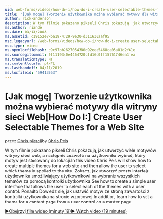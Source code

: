 ```yaml
---
uid: web-forms/videos/how-do-i/how-do-i-create-user-selectable-themes-for-a-web-site
title: '[Jak mogę] Tworzenie użytkownika można wybierać motywy dla witryny sieci Web | Dokumentacja firmy Microsoft'
author: rick-anderson
description: W tym filmie pokazano pikseli Chris pokazują, jak utworzyć wiele motywów witryny sieci web, a następnie zezwolić na użytkownika wybrać, który motyw jest stosowany do lokacji. Zobacz jak...
ms.author: riande
ms.date: 03/13/2008
ms.assetid: d19152e7-ba19-4729-9e30-d311630aaf95
msc.legacyurl: /web-forms/videos/how-do-i/how-do-i-create-user-selectable-themes-for-a-web-site
msc.type: video
ms.openlocfilehash: c9c97bb2627054380d92eee5468ca03a81d2f61e
ms.sourcegitcommit: 0f1119340e4464720cfd16d0ff15764746ea1fea
ms.translationtype: MT
ms.contentlocale: pl-PL
ms.lasthandoff: 04/17/2019
ms.locfileid: "59413363"
---
```

# <a name="how-do-i-create-user-selectable-themes-for-a-web-site"></a><span data-ttu-id="4c9d3-104">[Jak mogę] Tworzenie użytkownika można wybierać motywy dla witryny sieci Web</span><span class="sxs-lookup"><span data-stu-id="4c9d3-104">[How Do I:] Create User Selectable Themes for a Web Site</span></span>

<span data-ttu-id="4c9d3-105">przez [Chris pikseli](https://twitter.com/chrispels)</span><span class="sxs-lookup"><span data-stu-id="4c9d3-105">by [Chris Pels](https://twitter.com/chrispels)</span></span>

<span data-ttu-id="4c9d3-106">W tym filmie pokazano pikseli Chris pokazują, jak utworzyć wiele motywów witryny sieci web, a następnie zezwolić na użytkownika wybrać, który motyw jest stosowany do lokacji.</span><span class="sxs-lookup"><span data-stu-id="4c9d3-106">In this video Chris Pels will show how to create multiple themes for a web site and then allow the user to select which theme is applied to the site.</span></span> <span data-ttu-id="4c9d3-107">Zobacz, jak utworzyć prosty interfejs użytkownika umożliwiający użytkownikowi na wybranie wszystkich tematów za pomocą kontrolki użytkownika.</span><span class="sxs-lookup"><span data-stu-id="4c9d3-107">See how to create a simple user interface that allows the user to select each of the themes with a user control.</span></span> <span data-ttu-id="4c9d3-108">Ponadto Dowiedz się, jak ustawić motyw ze stroną zawartości z kontrolki użytkownika na stronie wzorcowej.</span><span class="sxs-lookup"><span data-stu-id="4c9d3-108">In addition, learn how to set a theme for a content page from a user control on a master page.</span></span>

[<span data-ttu-id="4c9d3-109">&#9654;Obejrzyj film wideo (minuty 19)</span><span class="sxs-lookup"><span data-stu-id="4c9d3-109">&#9654; Watch video (19 minutes)</span></span>](https://channel9.msdn.com/Blogs/ASP-NET-Site-Videos/how-do-i-create-user-selectable-themes-for-a-web-site)
